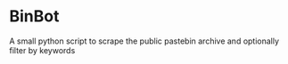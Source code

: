 # BinBot
A small python script to scrape the public pastebin archive and optionally filter by keywords

